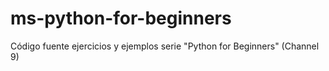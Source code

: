 # ms-python-for-beginners
Código fuente ejercicios y ejemplos serie "Python for Beginners" (Channel 9)
